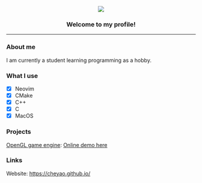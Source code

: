 <p align="center">
  <img src="https://img.shields.io/stackexchange/stackoverflow/r/18260623?color=orange&label=reputation&logo=stackoverflow&style=for-the-badge&cacheSeconds=1600">
  <h3 align="center">Welcome to my profile!</h1>
</p>
<hr>

### About me

I am currently a student learning programming as a hobby.

### What I use

- [x] Neovim
- [x] CMake
- [x] C++
- [x] C
- [x] MacOS

### Projects

[OpenGL game engine](https://github.com/cheyao/opengl): [Online demo here](https://cheyao.github.io/game)

### Links

Website: https://cheyao.github.io/
